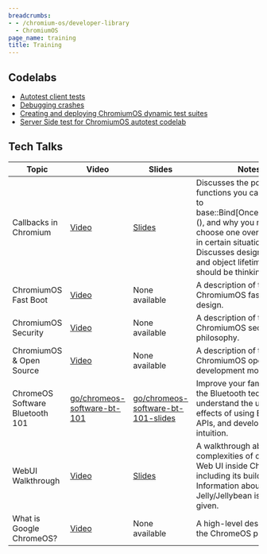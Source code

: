 ```yaml
---
breadcrumbs:
- - /chromium-os/developer-library
  - ChromiumOS
page_name: training
title: Training
---
```


## Codelabs

* [Autotest client tests](/chromium-os/developer-library/training/codelabs/autotest-client-tests)
* [Debugging crashes](/chromium-os/developer-library/training/codelabs/debugging-crashes)
* [Creating and deploying ChromiumOS dynamic test suites](/chromium-os/developer-library/training/codelabs/dynamic-suite-codelab)
* [Server Side test for ChromiumOS autotest codelab](/chromium-os/developer-library/training/codelabs/server-side-test)

## Tech Talks

<table>
  <thead>
    <tr>
      <th scope="col">Topic</th>
      <th scope="col">Video</th>
      <th scope="col">Slides</th>
      <th scope="col">Notes</th>
    </tr>
  </thead>
  <tbody>
    <tr>
      <td>Callbacks in Chromium</td>
      <td>
        <a href="https://drive.google.com/file/d/17ztTURbVqIzY1gZRjLoN0wGbIsatGvCd/view?usp=sharing&resourcekey=0-UvcDKR7iYwYvc8WdA63w_g"
           target="_blank">
          Video
        </a>
      </td>
      <td>
        <a href="https://docs.google.com/presentation/d/1gHkGKnIXz_RdOf7_TBs-m9uGDFqChMCul7jaBGcBZm8/edit?resourcekey=0-m-LjlVSEiaxYkFqbSN0S4Q"
           target="_blank">
          Slides
        </a>
      </td>
      <td>
        Discusses the pointers and functions you can provide to
        base::Bind[Once/Repeating](), and why you might choose one over the
        other in certain situations. Discusses design patterns and object
        lifetimes you should be thinking about.
      </td>
    </tr>
    <tr>
      <td>ChromiumOS Fast Boot</td>
      <td>
        <a href="http://www.youtube.com/watch?v=mTFfl7AjNfI" target="_blank">
          Video
        </a>
      </td>
      <td>None available</td>
      <td>A description of the ChromiumOS fast bootup design.</td>
    </tr>
    <tr>
      <td>ChromiumOS Security</td>
      <td>
        <a href="http://www.youtube.com/watch?v=A9WVmNfgjtQ" target="_blank">
          Video
        </a>
      </td>
      <td>None available</td>
      <td>A description of the ChromiumOS security philosophy.</td>
    </tr>
    <tr>
      <td>ChromiumOS & Open Source</td>
      <td>
        <a href="http://www.youtube.com/watch?v=KA5RQv9mBoY" target="_blank">
          Video
        </a>
      </td>
      <td>None available</td>
      <td>A description of the ChromiumOS open source development model.</td>
    </tr>
    <tr>
      <td>ChromeOS Software Bluetooth 101</td>
      <td>
        <a href="http://goto.google.com/chromeos-software-bt-101"
           target="_blank">
          go/chromeos-software-bt-101
        </a>
      </td>
      <td>
        <a href="http://goto.google.com/chromeos-software-bt-101-slides"
           target="_blank">
          go/chromeos-software-bt-101-slides
        </a>
      </td>
      <td>
        Improve your familiarity with the Bluetooth technology, understand the
        underlying effects of using Bluetooth APIs, and develop debug intuition.
      </td>
    </tr>
    <tr>
      <td>WebUI Walkthrough</td>
      <td>
        <a href="https://drive.google.com/file/d/1bKDsNKP-HdcVCpo3YsgeEdrkrOFp1ABV/view"
            target="_blank">
          Video
        </a>
      </td>
      <td>
        <a href="https://docs.google.com/presentation/d/1HxbpU0js2rqmH2Mb90PIF_Z7g3MYb04ACXngQZfLGfU/edit?usp=sharing"
           target="_blank">
          Slides
        </a>
      </td>
      <td>
        A walkthrough about the complexities of creating Web UI inside Chromium,
        including its build process. Information about Jelly/Jellybean is also
        given.
      </td>
    </tr>
    <tr>
      <td>What is Google ChromeOS?</td>
      <td>
        <a href="https://www.youtube.com/watch?v=LwVX42Amcak" target="_blank">
          Video
        </a>
      </td>
      <td>None available</td>
      <td>A high-level description of the ChromeOS product.</td>
    </tr>
  </tbody>
</table>

</div>
</div>